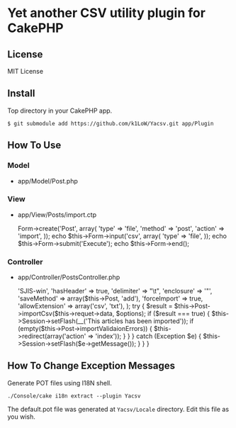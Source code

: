 # Yet another CSV utility plugin for CakePHP #

## License ##
MIT License

## Install ##

Top directory in your CakePHP app.

	$ git submodule add https://github.com/k1LoW/Yacsv.git app/Plugin
	

## How To Use ##

### Model ###

* app/Model/Post.php

	<?php
	
	class Sample extends AppModel {
	
		public $actsAs = array('Yacsv');
		
	}


### View ###

* app/View/Posts/import.ctp

	<?php
	
	echo $this->Form->create('Post',
						array(
							 'type' => 'file',
							 'method' => 'post',
							 'action' => 'import',
						));
	echo $this->Form->input('csv',
						array(
							'type' => 'file',
						));
	echo $this->Form->submit('Execute');
	echo $this->Form->end();


### Controller ###

* app/Controller/PostsController.php

	<?php
	
	class PostsController extends AppController {

		public function import() {
			$options = array(
						'csvEncoding' => 'SJIS-win',
						'hasHeader' => true,
						'delimiter' => "\t",
						'enclosure' => '"',
						'saveMethod' => array($this->Post, 'add'),
						'forceImport' => true,
						'allowExtension' => array('csv', 'txt'),
					   );

			try {
				$result = $this->Post->importCsv($this->requet->data, $options);
				if ($result === true) {
					$this->Session->setFlash(__('This articles has been imported'));
					if (empty($this->Post->importValidaionErrors)) {
						$this->redirect(array('action' => 'index'));
					}
				}
			} catch (Exception $e) {
				$this->Session->setFlash($e->getMessage());
			}
		}
	}


## How To Change Exception Messages ###

Generate POT files using I18N shell.

	./Console/cake i18n extract --plugin Yacsv

The default.pot file was generated at `Yacsv/Locale` directory.
Edit this file as you wish.
